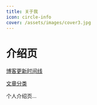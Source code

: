```yaml
---
title: 关于我
icon: circle-info
cover: /assets/images/cover3.jpg
---
```


# 介绍页

[博客更新时间线](https://raylan-chen.github.io/article/)

[文章分类](https://raylan-chen.github.io/category/algorithm/)

个人介绍页...
